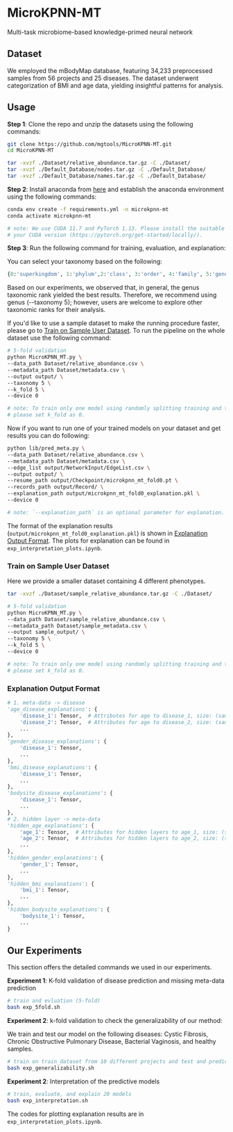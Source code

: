 # MicroKPNN-MT

Multi-task microbiome-based knowledge-primed neural network

## Dataset

We employed the mBodyMap database, featuring 34,233 preprocessed samples from 56 projects and 25 diseases. The dataset underwent categorization of BMI and age data, yielding insightful patterns for analysis. 

## Usage

**Step 1**: Clone the repo and unzip the datasets using the following commands: 

```bash
git clone https://github.com/mgtools/MicroKPNN-MT.git
cd MicroKPNN-MT

tar -xvzf ./Dataset/relative_abundance.tar.gz -C ./Dataset/
tar -xvzf ./Default_Database/nodes.tar.gz -C ./Default_Database/
tar -xvzf ./Default_Database/names.tar.gz -C ./Default_Database/
```

**Step 2**: Install anaconda from [here](https://docs.anaconda.com/free/anaconda/install/index.html) and establish the anaconda environment using the following commands: 

```bash
conda env create -f requirements.yml -n microkpnn-mt
conda activate microkpnn-mt

# note: We use CUDA 11.7 and PyTorch 1.13. Please install the suitable PyTorch version to 
# your CUDA version (https://pytorch.org/get-started/locally/). 
```

**Step 3**: Run the following command for training, evaluation, and explanation: 

You can select your taxonomy based on the following: 

```python
{0:'superkingdom', 1:'phylum',2:'class', 3:'order', 4:'family', 5:'genus'}
```
Based on our experiments, we observed that, in general, the genus taxonomic rank yielded the best results. Therefore, we recommend using genus (--taxonomy 5); however, users are welcome to explore other taxonomic ranks for their analysis.

If you'd like to use a sample dataset to make the running procedure faster, please go to [Train on Sample User Dataset](#train-on-sample-user-dataset). To run the pipeline on the whole dataset use the following command: 

```bash
# 5-fold validation
python MicroKPNN_MT.py \
--data_path Dataset/relative_abundance.csv \
--metadata_path Dataset/metadata.csv \
--output output/ \
--taxonomy 5 \
--k_fold 5 \
--device 0

# note: To train only one model using randomly splitting training and test set, 
# please set k_fold as 0. 
```

Now if you want to run one of your trained models on your dataset and get results you can do following:

```bash
python lib/pred_meta.py \
--data_path Dataset/relative_abundance.csv \
--metadata_path Dataset/metadata.csv \
--edge_list output/NetworkInput/EdgeList.csv \
--output output/ \
--resume_path output/Checkpoint/microkpnn_mt_fold0.pt \
--records_path output/Record/ \
--explanation_path output/microkpnn_mt_fold0_explanation.pkl \
--device 0 

# note: `--explanation_path` is an optional parameter for explanation. 
```

The format of the explanation results (`output/microkpnn_mt_fold0_explanation.pkl`) is shown in [Explanation Output Format](#explanation-output-format). The plots for explanation can be found in `exp_interpretation_plots.ipynb`. 

### Train on Sample User Dataset

Here we provide a smaller dataset containing 4 different phenotypes.

```bash
tar -xvzf ./Dataset/sample_relative_abundance.tar.gz -C ./Dataset/
```

```bash
# 5-fold validation
python MicroKPNN_MT.py \
--data_path Dataset/sample_relative_abundance.csv \
--metadata_path Dataset/sample_metadata.csv \
--output sample_output/ \
--taxonomy 5 \
--k_fold 5 \
--device 0

# note: To train only one model using randomly splitting training and test set, 
# please set k_fold as 0. 
```

### Explanation Output Format

```python
# 1. meta-data -> disease
'age_disease_explanations': {
    'disease_1': Tensor,  # Attributes for age to disease_1, size: (sample number, age class number)
    'disease_2': Tensor,  # Attributes for age to disease_2, size: (sample number, age class number)
    ...
},
'gender_disease_explanations': {
    'disease_1': Tensor, 
    ...
},
'bmi_disease_explanations': {
    'disease_1': Tensor, 
    ...
},
'bodysite_disease_explanations': {
    'disease_1': Tensor, 
    ...
}, 
# 2. hidden layer -> meta-data
'hidden_age_explanations': {
    'age_1': Tensor,  # Attributes for hidden layers to age_1, size: (sample number, hidden nodes number)
    'age_2': Tensor,  # Attributes for hidden layers to age_2, size: (sample number, hidden nodes number)
    ...
}, 
'hidden_gender_explanations': {
    'gender_1': Tensor,
    ...
},
'hidden_bmi_explanations': {
    'bmi_1': Tensor,
    ...
},
'hidden_bodysite_explanations': {
    'bodysite_1': Tensor,
    ...
}
```

## Our Experiments

This section offers the detailed commands we used in our experiments. 

**Experiment 1**: K-fold validation of disease prediction and missing meta-data prediction

```bash
# train and evluation (5-fold)
bash exp_5fold.sh
```

**Experiment 2**: k-fold validation to check the generalizability of our method:

We train and test our model on the following diseases: Cystic Fibrosis, Chronic Obstructive Pulmonary Disease, Bacterial Vaginosis, and healthy samples.

```bash
# train on train_dataset from 10 different projects and test and predict on test dataset from 6 independent projects.
bash exp_generalizability.sh
```

**Experiment 2**: Interpretation of the predictive models

```bash
# train, evaluate, and explain 20 models
bash exp_interpretation.sh
```
The codes for plotting explanation results are in `exp_interpretation_plots.ipynb`. 

